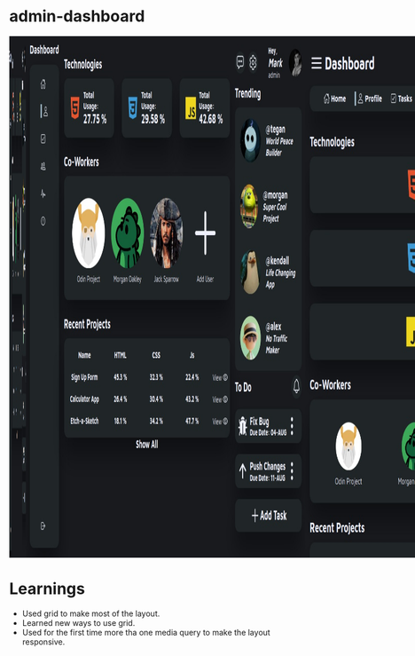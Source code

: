 # admin-dashboard


<div style="display: flex;">
  <img style="width: 30px;heigth: 30px" src="./images/finalApp1.jpeg"/> <img src="./images/finalApp2.jpeg"/> <img src="./images/finalApp3.jpeg"/> <img src="./images/finalApp4.jpeg"/>
</div>

# Learnings

- Used grid to make most of the layout.
- Learned new ways to use grid.
- Used for the first time more tha one media query to make the layout responsive.
